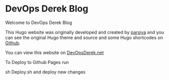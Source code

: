 # DevOps Derek Blog

Welcome to DevOps Derek Blog

This Hugo website was originally developed and created by [parsiya](https://github.com/parsiya/) and you can see the original Hugo theme and source and some Hugo shortcodes on [Github](https://github.com/parsiya/Hugo-Octopress).

You can view this website on [DevOpsDerek.net](https://DevOpsDerek.net)

To Deploy to Github Pages run

sh Deploy.sh and deploy new changes
